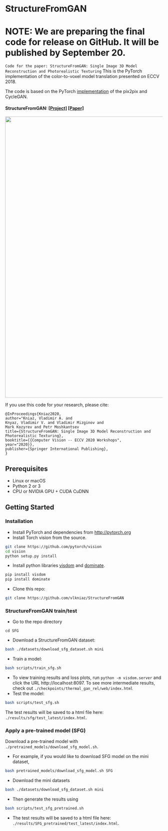 # StructureFromGAN
# NOTE: We are preparing the final code for release on GitHub. It will be published by September 20.
```Code for the paper: StructureFromGAN: Single Image 3D Model Reconstruction and Photorealistic Texturing```
This is the PyTorch implementation of the color-to-voxel model translation presented on ECCV 2018.

The code is based on the PyTorch [implementation](https://github.com/junyanz/pytorch-CycleGAN-and-pix2pix) of the pix2pix and CycleGAN.

#### StructureFromGAN: [[Project]](http://www.zefirus.org/StructureFromGAN) [[Paper]](http://cmp.felk.cvut.cz/sixd/workshop_2020/)
<img src="images/200823_SfG_title.jpg" width="900"/>

If you use this code for your research, please cite:

```
@InProceedings{Kniaz2020,
author="Kniaz, Vladimir A. and
Knyaz, Vladimir V. and Vladimir Mizginov and
Mark Kozyrev and Petr Moshkantsev
title={StructureFromGAN: Single Image 3D Model Reconstruction and Photorealistic Texturing},
booktitle={{Computer Vision -- ECCV 2020 Workshops",
year="2020}},
publisher={Springer International Publishing},
}
```

## Prerequisites
- Linux or macOS
- Python 2 or 3
- CPU or NVIDIA GPU + CUDA CuDNN

## Getting Started
### Installation
- Install PyTorch and dependencies from http://pytorch.org
- Install Torch vision from the source.
```bash
git clone https://github.com/pytorch/vision
cd vision
python setup.py install
```
- Install python libraries [visdom](https://github.com/facebookresearch/visdom) and [dominate](https://github.com/Knio/dominate).
```bash
pip install visdom
pip install dominate
```
- Clone this repo:
```bash
git clone https://github.com/vlkniaz/StructureFromGAN
```

### StructureFromGAN train/test
- Go to the repo directory
```
cd SFG
```

- Download a StructureFromGAN dataset:
```bash
bash ./datasets/download_sfg_dataset.sh mini
```
- Train a model:
```bash
bash scripts/train_sfg.sh
```
- To view training results and loss plots, run `python -m visdom.server` and click the URL http://localhost:8097. To see more intermediate results, check out `./checkpoints/thermal_gan_rel/web/index.html`
- Test the model:
```bash
bash scripts/test_sfg.sh
```
The test results will be saved to a html file here: `./results/sfg/test_latest/index.html`.

### Apply a pre-trained model (SFG)

Download a pre-trained model with `./pretrained_models/download_sfg_model.sh`.

- For example, if you would like to download SFG model on the mini dataset,
```bash
bash pretrained_models/download_sfg_model.sh SFG
```

- Download the mini datasets
```bash
bash ./datasets/download_sfg_dataset.sh mini
```
- Then generate the results using
```bash
bash scripts/test_sfg_pretrained.sh
```

- The test results will be saved to a html file here: `./results/SFG_pretrained/test_latest/index.html`.


